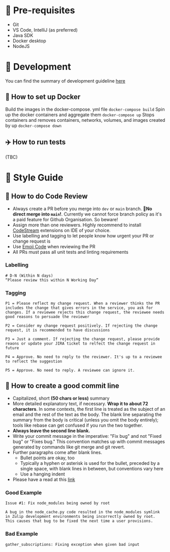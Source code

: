 # :loudspeaker: Pre-requisites
- Git
- VS Code, IntelliJ (as preferred)
- Java SDK
- Docker desktop
- NodeJS 
# :wrench: Development
You can find the summary of development guideline [here](https://www.notion.so/6bffc223cf6c4b64aa6329fb9fc3f4d9#9161ed334bc041eb8b99cbc540e25ff9)

## :whale: How to set up Docker
Build the images in the docker-compose. yml file
`docker-compose build`
Spin up the docker containers and aggregate them
`docker-compose up`
Stops containers and removes containers, networks, volumes, and images created by up
`docker-compose down`

## :airplane: How to run tests
(TBC)

# :gem: Style Guide

## :closed_book: How to do Code Review
- Always create a PR before you merge into `dev` or `main` branch. :rotating_light:**No direct merge into `main`!**. Currently we cannot force branch policy as it's a paid feature for Github Organisation. So beware!
- Assign more than one reviewers. Highly recommend to install [CodeStream](https://www.codestream.com/) extensions on IDE of your choice.
- Use labelling and tagging to let people know how urgent your PR or change request is
- Use [Emoji Code](https://devblogs.microsoft.com/appcenter/how-the-visual-studio-mobile-center-team-does-code-review/#introducing-the-emoji-code) when reviewing the PR
- All PRs must pass all unit tests and linting requirements

### Labelling

```
# D-N (Within N days)
“Please review this within N Working Day”
```

### Tagging

```
P1 = Please reflect my change request. When a reviewer thinks the PR includes the change that gives errors in the service, you ask for changes. If a reviewee rejects this change request, the reviewee needs good reasons to persuade the reviewer

P2 = Consider my change request positively. If rejecting the change request, it is recommended to have discussions

P3 = Just a comment. If rejecting the change request, please provide reaons or update your JIRA ticket to relfect the change request in future

P4 = Approve. No need to reply to the reviewer. It's up to a reviewee to reflect the suggestion

P5 = Approve. No need to reply. A reviewee can ignore it.
```

## :blue_book: How to create a good commit line
- Capitalized, short **(50 chars or less)** summary
- More detailed explanatory text, if necessary. **Wrap it to about 72 characters**. In some contexts, the first line is treated as the subject of an email and the rest of the text as the body. The blank line separating the summary from the body is critical (unless you omit the body entirely); tools like rebase can get confused if you run the two together.
- **Always leave the second line blank.**
- Write your commit message in the imperative: "Fix bug" and not "Fixed bug" or "Fixes bug." This convention matches up with commit messages generated by commands like git merge and git revert.
- Further paragraphs come after blank lines.
    - Bullet points are okay, too
    - Typically a hyphen or asterisk is used for the bullet, preceded by a single space, with blank lines in between, but conventions vary here
    - Use a hanging indent
- Please have a read at this [link](https://gist.github.com/lisawolderiksen/a7b99d94c92c6671181611be1641c733)

### Good Example

```
Issue #1: Fix node_modules being owned by root

A bug in the node_cache.py code resulted in the node_modules symlink
in Zulip development environments being incorrectly owned by root.
This causes that bug to be fixed the next time a user provisions.
```

### Bad Example

```
gather_subscriptions: Fixing exception when given bad input
```
